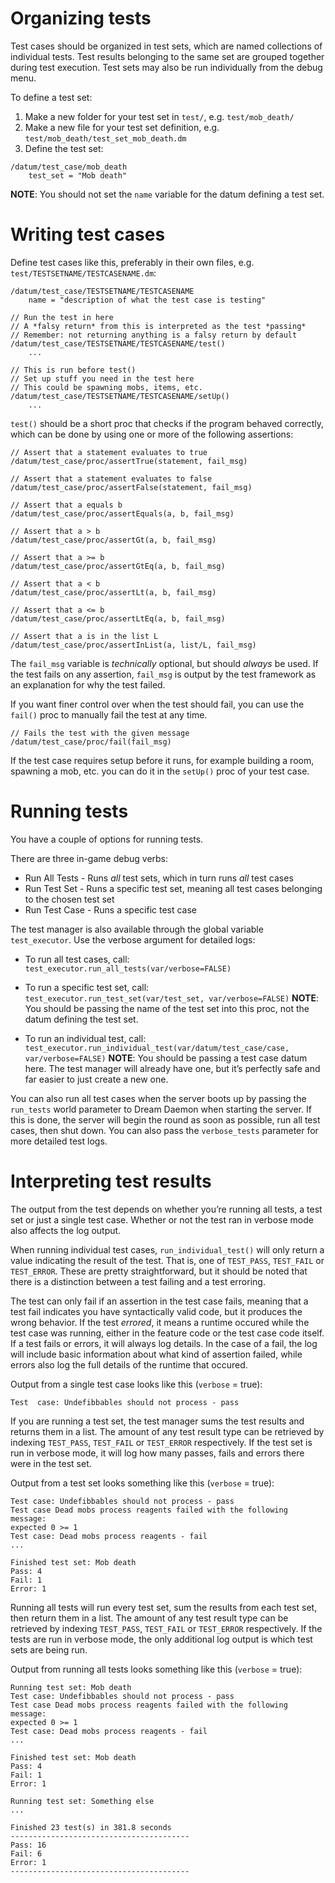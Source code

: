 # Organizing tests
Test cases should be organized in test sets, which are named collections of individual tests. Test results belonging to the same set are grouped together during test execution. Test sets may also be run individually from the debug menu.

To define a test set:
1.  Make a new folder for your test set in `test/`, e.g. `test/mob_death/`
2.  Make a new file for your test set definition, e.g. `test/mob_death/test_set_mob_death.dm`
4.  Define the test set:
```
/datum/test_case/mob_death
    test_set = "Mob death"
```
**NOTE**: You should not set the `name` variable for the datum defining a test set.

# Writing test cases
Define test cases like this, preferably in their own files, e.g. `test/TESTSETNAME/TESTCASENAME.dm`:
```
/datum/test_case/TESTSETNAME/TESTCASENAME
    name = "description of what the test case is testing"

// Run the test in here
// A *falsy return* from this is interpreted as the test *passing*
// Remember: not returning anything is a falsy return by default
/datum/test_case/TESTSETNAME/TESTCASENAME/test()
    ...

// This is run before test()
// Set up stuff you need in the test here
// This could be spawning mobs, items, etc.
/datum/test_case/TESTSETNAME/TESTCASENAME/setUp()
    ...
```

`test()` should be a short proc that checks if the program behaved correctly, which can be done by using one or more of the following assertions:

```
// Assert that a statement evaluates to true
/datum/test_case/proc/assertTrue(statement, fail_msg)

// Assert that a statement evaluates to false
/datum/test_case/proc/assertFalse(statement, fail_msg)

// Assert that a equals b
/datum/test_case/proc/assertEquals(a, b, fail_msg)

// Assert that a > b
/datum/test_case/proc/assertGt(a, b, fail_msg)

// Assert that a >= b
/datum/test_case/proc/assertGtEq(a, b, fail_msg)

// Assert that a < b
/datum/test_case/proc/assertLt(a, b, fail_msg)

// Assert that a <= b
/datum/test_case/proc/assertLtEq(a, b, fail_msg)

// Assert that a is in the list L
/datum/test_case/proc/assertInList(a, list/L, fail_msg)
```
The `fail_msg` variable is *technically* optional, but should *always* be used. If the test fails on any assertion, `fail_msg` is output by the test framework as an explanation for why the test failed.

If you want finer control over when the test should fail, you can use the `fail()` proc to manually fail the test at any time.
```
// Fails the test with the given message
/datum/test_case/proc/fail(fail_msg)
```

 If the test case requires setup before it runs, for example building a room, spawning a mob, etc. you can do it in the `setUp()` proc of your test case.

# Running tests
You have a couple of options for running tests.

There are three in-game debug verbs:
- Run All Tests - Runs *all* test sets, which in turn runs *all* test cases
- Run Test Set - Runs a specific test set, meaning all test cases belonging to the chosen test set
- Run Test Case - Runs a specific test case

The test manager is also available through the global variable `test_executor`. Use the verbose argument for detailed logs:
-   To run all test cases, call:
`test_executor.run_all_tests(var/verbose=FALSE)`

-   To run a specific test set, call:
`test_executor.run_test_set(var/test_set, var/verbose=FALSE)`
**NOTE**: You should be passing the name of the test set into this proc, not the datum defining the test set.

-   To run an individual test, call:
`test_executor.run_individual_test(var/datum/test_case/case, var/verbose=FALSE)`
**NOTE**: You should be passing a test case datum here. The test manager will already have one, but it’s perfectly safe and far easier to just create a new one.

You can also run all test cases when the server boots up by passing the `run_tests` world parameter to Dream Daemon when starting the server. If this is done, the server will begin the round as soon as possible, run all test cases, then shut down. You can also pass the `verbose_tests` parameter for more detailed test logs.

# Interpreting test results
The output from the test depends on whether you’re running all tests, a test set or just a single test case. Whether or not the test ran in verbose mode also affects the log output.

When running individual test cases, `run_individual_test()` will only return a value indicating the result of the test. That is, one of `TEST_PASS`, `TEST_FAIL` or `TEST_ERROR`. These are pretty straightforward, but it should be noted that there is a distinction between a test failing and a test erroring.

The test can only fail if an assertion in the test case fails, meaning that a test fail indicates you have syntactically valid code, but it produces the wrong behavior. If the test *errored*, it means a runtime occured while the test case was running, either in the feature code or the test case code itself. If a test fails or errors, it will always log details. In the case of a fail, the log will include basic information about what kind of assertion failed, while errors also log the full details of the runtime that occured.

Output from a single test case looks like this (`verbose` = true):

`Test  case: Undefibbables should not process - pass`

If you are running a test set, the test manager sums the test results and returns them in a list. The amount of any test result type can be retrieved by indexing `TEST_PASS`, `TEST_FAIL` or `TEST_ERROR` respectively. If the test set is run in verbose mode, it will log how many passes, fails and errors there were in the test set.

Output from a test set looks something like this (`verbose` = true):

```
Test case: Undefibbables should not process - pass
Test case Dead mobs process reagents failed with the following message:
expected 0 >= 1
Test case: Dead mobs process reagents - fail
...

Finished test set: Mob death
Pass: 4
Fail: 1
Error: 1
```

Running all tests will run every test set, sum the results from each test set, then return them in a list. The amount of any test result type can be retrieved by indexing `TEST_PASS`, `TEST_FAIL` or `TEST_ERROR` respectively. If the tests are run in verbose mode, the only additional log output is which test sets are being run.

Output from running all tests looks something like this (`verbose` = true):
```
Running test set: Mob death
Test case: Undefibbables should not process - pass
Test case Dead mobs process reagents failed with the following message:
expected 0 >= 1
Test case: Dead mobs process reagents - fail
...

Finished test set: Mob death
Pass: 4
Fail: 1
Error: 1

Running test set: Something else
...

Finished 23 test(s) in 381.8 seconds
----------------------------------------
Pass: 16
Fail: 6
Error: 1
----------------------------------------
```
